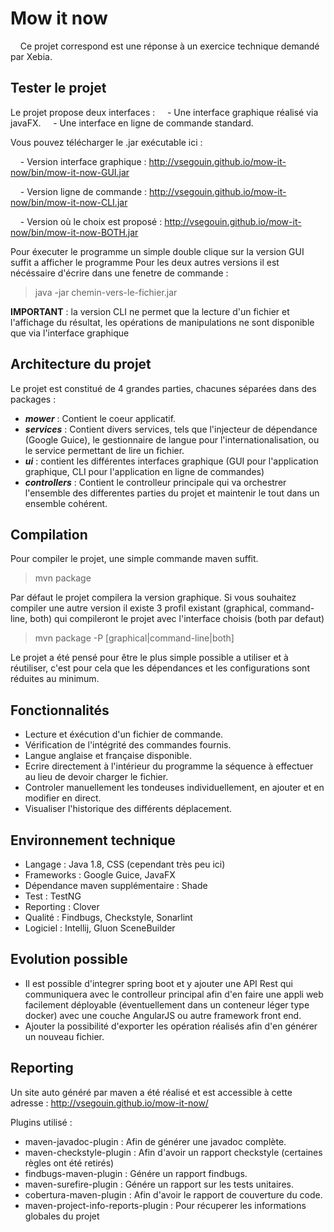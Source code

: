 # Mow it now
&nbsp;&nbsp;&nbsp;&nbsp;Ce projet correspond est une réponse à un exercice technique demandé par Xebia.

## Tester le projet

Le projet propose deux interfaces :
&nbsp;&nbsp;&nbsp;&nbsp;- Une interface graphique réalisé via javaFX.
&nbsp;&nbsp;&nbsp;&nbsp;- Une interface en ligne de commande standard.
    
   
Vous pouvez télécharger le .jar exécutable ici :

&nbsp;&nbsp;&nbsp;&nbsp;- Version interface graphique : http://vsegouin.github.io/mow-it-now/bin/mow-it-now-GUI.jar

&nbsp;&nbsp;&nbsp;&nbsp;- Version ligne de commande : http://vsegouin.github.io/mow-it-now/bin/mow-it-now-CLI.jar

&nbsp;&nbsp;&nbsp;&nbsp;- Version où le choix est proposé : http://vsegouin.github.io/mow-it-now/bin/mow-it-now-BOTH.jar

Pour éxecuter le programme un simple double clique sur la version GUI suffit a afficher le programme
Pour les deux autres versions il est nécéssaire d'écrire dans une fenetre de commande :
> java -jar chemin-vers-le-fichier.jar

**IMPORTANT** : la version CLI ne permet que la lecture d'un fichier et l'affichage du résultat, les opérations de manipulations ne sont disponible que via l'interface graphique

## Architecture du projet

Le projet est constitué de 4 grandes parties, chacunes séparées dans des packages :

- **_mower_**       : Contient le coeur applicatif.
- **_services_**    : Contient divers services, tels que l'injecteur de dépendance (Google Guice), le gestionnaire de langue pour l'internationalisation, ou le service permettant de lire un fichier.
- **_ui_**          : contient les différentes interfaces graphique (GUI pour l'application graphique, CLI pour l'application en ligne de commandes)
- **_controllers_** : Contient le controlleur principale qui va orchestrer l'ensemble des differentes parties du projet et maintenir le tout dans un ensemble cohérent.

## Compilation
Pour compiler le projet, une simple commande maven suffit.
>mvn package

Par défaut le projet compilera la version graphique. Si vous souhaitez compiler une autre version il existe 3 profil existant (graphical, command-line, both) qui compileront le projet avec l'interface choisis (both par defaut)

>mvn package -P [graphical|command-line|both]

Le projet a été pensé pour être le plus simple possible a utiliser et à réutiliser, c'est pour cela que les dépendances et les configurations sont réduites au minimum.

## Fonctionnalités 
  
  - Lecture et éxécution d'un fichier de commande.
  - Vérification de l'intégrité des commandes fournis.
  - Langue anglaise et française disponible.
  - Ecrire directement à l'intérieur du programme la séquence à effectuer au lieu de devoir charger le fichier.
  - Controler manuellement les tondeuses individuellement, en ajouter et en modifier en direct.
  - Visualiser l'historique des différents déplacement.
  
## Environnement technique
   
   - Langage : Java 1.8, CSS (cependant très peu ici)
   - Frameworks : Google Guice, JavaFX
   - Dépendance maven supplémentaire : Shade
   - Test : TestNG
   - Reporting : Clover
   - Qualité : Findbugs, Checkstyle, Sonarlint
   - Logiciel : Intellij, Gluon SceneBuilder
  
## Evolution possible
- Il est possible d'integrer spring boot et y ajouter une API Rest qui communiquera avec le controlleur principal afin d'en faire une appli web facilement déployable (éventuellement dans un conteneur léger type docker) avec une couche AngularJS ou autre framework front end.
- Ajouter la possibilité d'exporter les opération réalisés afin d'en générer un nouveau fichier.

## Reporting


Un site auto généré par maven a été réalisé et est accessible à cette adresse : http://vsegouin.github.io/mow-it-now/

Plugins utilisé : 
- maven-javadoc-plugin : Afin de générer une javadoc complète.
- maven-checkstyle-plugin : Afin d'avoir un rapport checkstyle (certaines règles ont été retirés)
- findbugs-maven-plugin : Génére un rapport findbugs.
- maven-surefire-plugin : Génére un rapport sur les tests unitaires.
- cobertura-maven-plugin : Afin d'avoir le rapport de couverture du code.
- maven-project-info-reports-plugin : Pour récuperer les informations globales du projet
